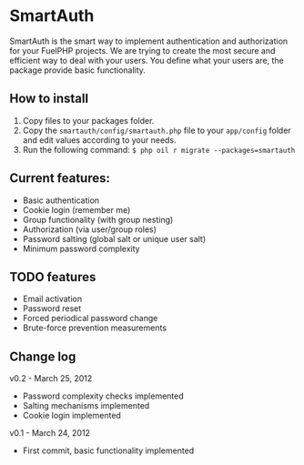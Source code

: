 # SmartAuth
SmartAuth is the smart way to implement authentication and authorization for your FuelPHP projects.
We are trying to create the most secure and efficient way to deal with your users.
You define what your users are, the package provide basic functionality.

## How to install
1. Copy files to your packages folder.
2. Copy the `smartauth/config/smartauth.php` file to your `app/config` folder and edit values according to your needs.
3. Run the following command:
`$ php oil r migrate --packages=smartauth`

## Current features:
* Basic authentication
* Cookie login (remember me)
* Group functionality (with group nesting)
* Authorization (via user/group roles)
* Password salting (global salt or unique user salt)
* Minimum password complexity

## TODO features
* Email activation
* Password reset
* Forced periodical password change
* Brute-force prevention measurements

## Change log
v0.2 - March 25, 2012
- Password complexity checks implemented
- Salting mechanisms implemented
- Cookie login implemented

v0.1 - March 24, 2012
- First commit, basic functionality implemented


